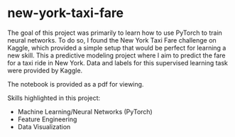 # new-york-taxi-fare

The goal of this project was primarily to learn how to use PyTorch to train neural networks. To do so, I found the New York Taxi Fare challenge on Kaggle, which provided a simple setup that would be perfect for learning a new skill. This a predictive modeling project where I aim to predict the fare for a taxi ride in New York. Data and labels for this supervised learning task were provided by Kaggle. 

The notebook is provided as a pdf for viewing. 


Skills highlighted in this project:

- Machine Learning/Neural Networks (PyTorch)
- Feature Engineering
- Data Visualization

